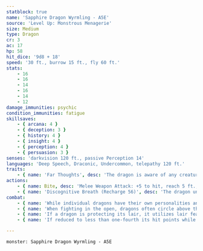 ```yaml
---
statblock: true
name: 'Sapphire Dragon Wyrmling - A5E'
source: 'Level Up: Monstrous Menagerie'
size: Medium
type: Dragon
cr: 3
ac: 17
hp: 58
hit_dice: '9d8 + 18'
speed: '30 ft., burrow 15 ft., fly 60 ft.'
stats:
    - 16
    - 16
    - 14
    - 16
    - 14
    - 12
damage_immunities: psychic
condition_immunities: fatigue
skillsaves:
    - { arcana: 4 }
    - { deception: 3 }
    - { history: 4 }
    - { insight: 4 }
    - { perception: 4 }
    - { persuasion: 3 }
senses: 'darkvision 120 ft., passive Perception 14'
languages: 'Deep Speech, Draconic, Undercommon, telepathy 120 ft.'
traits:
    - { name: 'Far Thoughts', desc: 'The dragon is aware of any creature that uses a psionic ability or communicates telepathically within 100 miles of it. As an action, the dragon can psionically observe a creature, object, or location it is familiar with within 100 miles. While observing a subject in this way, the dragon can see, hear, and communicate telepathically, but it is blind and deaf in regard to its physical senses and does not require food or water. The dragon can psionically observe a subject indefinitely and can end this effect and return to its own senses as an action.' }
actions:
    - { name: Bite, desc: 'Melee Weapon Attack: +5 to hit, reach 5 ft., one target. Hit: 19 (3d10 + 3) piercing damage.' }
    - { name: 'Discognitive Breath (Recharge 56)', desc: 'The dragon unleashes psychic energy in a 15-foot cone. Each creature in that area makes a DC 12 Intelligence saving throw, taking 22 (4d10) psychic damage on a failed save or half damage on a success.' }
combat:
    - { name: 'While individual dragons have their own personalities and tactics, most rely heavily on their breath weapons', desc: 'They use them whenever they can, preferably from maximum distance and while flying above their enemies.' }
    - { name: 'When fighting in the open, dragons often circle above their enemies as they wait for their breath weapons to recharge', desc: "They only close to melee if their enemies deal significant damage with ranged attacks, or if they can savage an enemy cut off from its allies. Once bloodied, dragons become more aggressive, attacking with bite and claws when their breath weapons aren't available." }
    - { name: 'If a dragon is protecting its lair, it utilizes lair features, traps, allies, and architecture such as escape tunnels to keep up a hit-and-run fight, reappearing only when it has a fully-recharged breath weapon', desc: 'If the dragon is forced into melee combat, it uses its bite and claws against a single foe. If it has legendary actions like Roar and Wing Attack, it uses them to disperse its other enemies.' }
    - { name: 'If reduced to less than one-fourth its hit points while fighting in the open, a dragon flies away', desc: 'However, it fights to the death to defend its lair, unless it can regain the upper hand through tricks or bargains.' }

---
```

```statblock
monster: Sapphire Dragon Wyrmling - A5E
```
